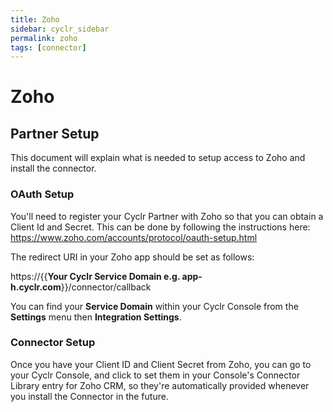 ```yaml
---
title: Zoho
sidebar: cyclr_sidebar
permalink: zoho
tags: [connector]
---
```


# Zoho #

## Partner Setup ##

This document will explain what is needed to setup access to Zoho and install the connector.

### OAuth Setup ###

You'll need to register your Cyclr Partner with Zoho so that you can obtain a Client Id and Secret.  This can be done by following the instructions here:
https://www.zoho.com/accounts/protocol/oauth-setup.html

The redirect URI in your Zoho app should be set as follows:

https://{{**Your Cyclr Service Domain e.g. app-h.cyclr.com**}}/connector/callback

You can find your **Service Domain** within your Cyclr Console from the **Settings** menu then **Integration Settings**.

### Connector Setup ###

Once you have your Client ID and Client Secret from Zoho, you can go to your Cyclr Console, and click to set them in your Console's Connector Library entry for Zoho CRM, so they're automatically provided whenever you install the Connector in the future.

